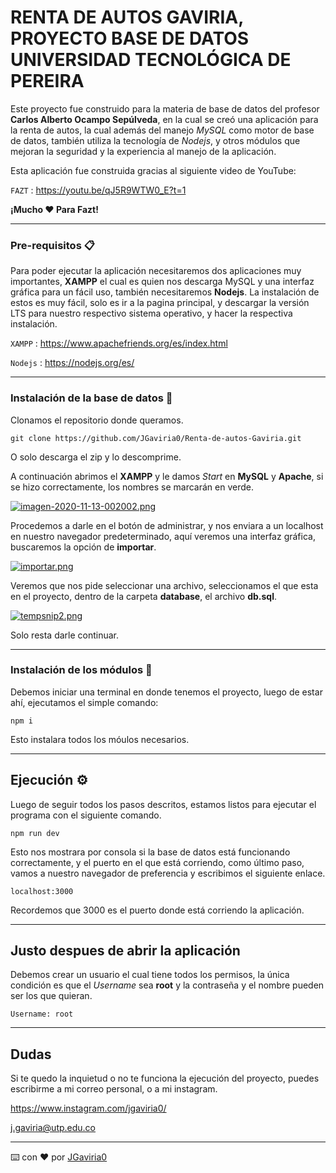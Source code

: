 # RENTA DE AUTOS GAVIRIA, PROYECTO BASE DE DATOS UNIVERSIDAD TECNOLÓGICA DE PEREIRA

Este proyecto fue construido para la materia de base de datos del profesor **Carlos Alberto Ocampo Sepúlveda**, en la cual se creó una aplicación para la renta de autos, la cual además del manejo *MySQL* como motor de base de datos, también utiliza la tecnología de *Nodejs*, y otros módulos que mejoran la seguridad y la experiencia al manejo de la aplicación.

Esta aplicación fue construida gracias al siguiente video de YouTube:

`FAZT` : <https://youtu.be/qJ5R9WTW0_E?t=1>

**¡Mucho ❤️ Para Fazt!**

------------

### Pre-requisitos 📋

Para poder ejecutar la aplicación necesitaremos dos aplicaciones muy importantes, **XAMPP** el cual es quien nos descarga MySQL y una interfaz gráfica para un fácil uso, también necesitaremos **Nodejs**. La instalación de estos es muy fácil, solo es ir a la pagina principal, y descargar la versión LTS para nuestro respectivo sistema operativo, y hacer la respectiva instalación.

`XAMPP` : <https://www.apachefriends.org/es/index.html>

`Nodejs` : <https://nodejs.org/es/>

------------


### Instalación de la base de datos 🔧


Clonamos el repositorio donde queramos.

```
git clone https://github.com/JGaviria0/Renta-de-autos-Gaviria.git
```
O solo descarga el zip y lo descomprime. 

A continuación abrimos el **XAMPP** y le damos *Start* en **MySQL** y **Apache**, si se hizo correctamente, los nombres se marcarán en verde.

[![imagen-2020-11-13-002002.png](https://i.postimg.cc/Dz0pKKQb/imagen-2020-11-13-002002.png)](https://postimg.cc/Y4cz1Zsp)

Procedemos a darle en el botón de administrar, y nos enviara a un localhost en nuestro navegador predeterminado, aquí veremos una interfaz gráfica, buscaremos la opción de **importar**. 

[![importar.png](https://i.postimg.cc/y8dyDyDM/importar.png)](https://postimg.cc/qzP3YnXw)

Veremos que nos pide seleccionar una archivo, seleccionamos el que esta en el proyecto, dentro de la carpeta **database**, el archivo **db.sql**.

[![tempsnip2.png](https://i.postimg.cc/gkv3rBct/tempsnip2.png)](https://postimg.cc/9rQDnb7y)

Solo resta darle continuar.

------------

### Instalación de los módulos  🔧

Debemos iniciar una terminal en donde tenemos el proyecto, luego de estar ahí, ejecutamos el simple comando:

```
npm i
```
Esto instalara todos los móulos necesarios. 

------------

## Ejecución ⚙️ 

Luego de seguir todos los pasos descritos, estamos listos para ejecutar el programa con el siguiente comando.

```
npm run dev
``` 

Esto nos mostrara por consola si la base de datos está funcionando correctamente, y el puerto en el que está corriendo, como último paso, vamos a nuestro navegador de preferencia y escribimos el siguiente enlace. 
```
localhost:3000
```
Recordemos que 3000 es el puerto donde está corriendo la aplicación.

------------

## Justo despues de abrir la aplicación

Debemos crear un usuario el cual tiene todos los permisos, la única condición es que el *Username* sea **root** y la contraseña y el nombre pueden ser los que quieran. 

```
Username: root
```


------------

## Dudas

Si te quedo la inquietud o no te funciona la ejecución del proyecto, puedes escribirme a mi correo personal, o a mi instagram. 

<https://www.instagram.com/jgaviria0/>

<j.gaviria@utp.edu.co>



---
⌨️ con ❤️ por [JGaviria0](https://github.com/JGaviria0)
